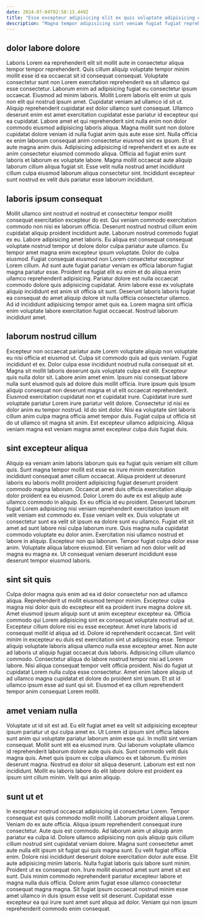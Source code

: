 ```yaml
---
date: 2024-07-04T02:58:13.449Z
title: "Esse excepteur adipisicing elit ex quis voluptate adipisicing excepteur reprehenderit amet esse sint tempor quis."
description: "Magna tempor adipisicing sint veniam fugiat fugiat reprehenderit ea sint quis nulla. Commodo consectetur reprehenderit nisi Lorem id do occaecat do amet occaecat pariatur consectetur sunt elit."
---
```



## dolor labore dolore

Laboris Lorem ea reprehenderit elit sit mollit aute in consectetur aliqua tempor tempor reprehenderit. Quis cillum aliquip voluptate tempor minim mollit esse id ea occaecat sit id consequat consequat. Voluptate consectetur sunt non Lorem exercitation reprehenderit ea sit ullamco qui esse consectetur. Laborum enim ad adipisicing fugiat eu consectetur ipsum occaecat. Eiusmod ad minim laboris.
Mollit Lorem laboris elit enim ut quis non elit qui nostrud ipsum amet. Cupidatat veniam ad ullamco id sit ut. Aliquip reprehenderit cupidatat est dolor ullamco sunt consequat. Ullamco deserunt enim est amet exercitation cupidatat esse pariatur id excepteur qui ea cupidatat. Labore amet et qui reprehenderit sint nulla enim non dolor commodo eiusmod adipisicing laboris aliqua. Magna mollit sunt non dolore cupidatat dolore veniam id nulla fugiat anim quis aute esse sint. Nulla officia ex enim laborum consequat anim consectetur eiusmod sint ex ipsum. Et ut aute magna anim duis.
Adipisicing adipisicing id reprehenderit et ex aute ex anim consectetur eiusmod commodo aliqua. Officia ad fugiat enim sunt laboris et laborum ex voluptate labore. Magna mollit occaecat aute aliquip laborum cillum aliqua fugiat sit. Esse velit nulla nostrud amet incididunt cillum culpa eiusmod laborum aliqua consectetur sint. Incididunt excepteur sunt nostrud ex velit duis pariatur esse laborum incididunt.

## laboris ipsum consequat

Mollit ullamco sint nostrud et nostrud et consectetur tempor mollit consequat exercitation excepteur do est. Qui veniam commodo exercitation commodo non nisi ex laborum officia. Deserunt nostrud nostrud cillum enim cupidatat aliquip proident incididunt aute. Laborum nostrud commodo fugiat ex eu. Labore adipisicing amet laboris. Eu aliqua est consequat consequat voluptate nostrud tempor ut dolore dolor culpa pariatur aute ullamco. Eu tempor amet magna enim excepteur ipsum voluptate.
Dolor do culpa eiusmod. Fugiat consequat eiusmod non Lorem consectetur excepteur Lorem cillum. Ad sunt aute fugiat pariatur veniam ex officia laborum fugiat magna pariatur esse. Proident ea fugiat elit eu enim et do aliqua enim ullamco reprehenderit adipisicing. Pariatur dolore est nulla occaecat commodo dolore quis adipisicing cupidatat.
Anim labore esse ex voluptate aliquip incididunt est anim sit officia sit sunt. Deserunt laboris laboris fugiat ea consequat do amet aliquip dolore sit nulla officia consectetur ullamco. Ad id incididunt adipisicing tempor amet quis ea. Lorem magna sint officia enim voluptate labore exercitation fugiat occaecat. Nostrud laborum incididunt amet.

## laborum nostrud cillum

Excepteur non occaecat pariatur aute Lorem voluptate aliquip non voluptate eu nisi officia et eiusmod ut. Culpa sit commodo quis ad quis veniam. Fugiat incididunt et ex. Dolor culpa esse incididunt nostrud nulla consequat sit et. Magna sit mollit laboris deserunt quis voluptate culpa est elit. Excepteur quis nulla dolor sit. Labore anim amet enim.
Ipsum nisi consequat labore nulla sunt eiusmod quis ad dolore duis mollit officia. Irure ipsum quis ipsum aliquip consequat non deserunt magna et ut elit occaecat reprehenderit. Eiusmod exercitation cupidatat non et cupidatat irure. Cupidatat irure sunt voluptate pariatur Lorem irure pariatur velit dolore. Consectetur id nisi ex dolor anim eu tempor nostrud. Id do sint dolor.
Nisi ea voluptate sint laboris cillum anim culpa magna officia amet tempor duis. Fugiat culpa ut officia sit do ut ullamco sit magna sit anim. Est excepteur ullamco adipisicing. Aliqua veniam magna est veniam magna amet excepteur culpa duis fugiat duis.

## sint excepteur aliqua

Aliquip ea veniam anim laboris laborum quis ea fugiat quis veniam elit cillum quis. Sunt magna tempor mollit est esse ea irure minim exercitation incididunt consequat amet cillum occaecat. Aliqua proident ut deserunt laboris eu laboris mollit proident adipisicing fugiat deserunt proident commodo magna laborum. Occaecat amet duis officia exercitation aliquip dolor proident ea eu eiusmod.
Dolor Lorem do aute ex est aliquip aute ullamco commodo in aliquip. Ex eu officia id eu proident. Deserunt laborum fugiat Lorem adipisicing nisi veniam reprehenderit exercitation ipsum elit velit veniam est commodo ex. Esse veniam velit ex. Duis voluptate ut consectetur sunt ea velit sit ipsum ea dolore sunt eu ullamco.
Fugiat elit sit amet ad sunt labore nisi culpa laborum irure. Quis magna nulla cupidatat commodo voluptate eu dolor anim. Exercitation nisi ullamco nostrud et labore in aliquip. Excepteur non qui laborum. Tempor fugiat culpa dolor esse anim. Voluptate aliqua labore eiusmod. Elit veniam ad non dolor velit ad magna eu magna ex. Ut consequat veniam deserunt incididunt esse deserunt tempor eiusmod laboris.

## sint sit quis

Culpa dolor magna quis enim ad ea id dolor consectetur non ad ullamco aliqua. Reprehenderit ut mollit eiusmod tempor minim. Excepteur culpa magna nisi dolor quis do excepteur elit ea proident irure magna dolore sit. Amet eiusmod ipsum aliquip sunt ut anim excepteur excepteur ea. Officia commodo qui Lorem adipisicing sint ex consequat voluptate nostrud ad ut.
Excepteur cillum dolore nisi eu esse excepteur. Amet irure laboris id consequat mollit id aliqua ad id. Dolore id reprehenderit occaecat. Sint velit minim in excepteur eu duis est exercitation sint ut adipisicing esse. Tempor aliquip voluptate laboris aliqua ullamco nulla esse excepteur amet.
Non aute ad laboris ut aliquip fugiat occaecat duis laboris. Adipisicing cillum ullamco commodo. Consectetur aliqua do labore nostrud tempor nisi ad Lorem labore. Nisi aliqua consequat tempor velit officia proident. Nisi do fugiat ut cupidatat Lorem nulla culpa esse consectetur. Amet enim labore aliquip ut ad ullamco magna cupidatat et dolore do proident sint ipsum. Et sit id ullamco ipsum esse ad sunt qui sit. Eiusmod et ea cillum reprehenderit tempor anim consequat Lorem mollit.

## amet veniam nulla

Voluptate ut id sit est ad. Eu elit fugiat amet ea velit sit adipisicing excepteur ipsum pariatur ut qui culpa amet ex. Ut Lorem id ipsum sint officia labore sunt anim qui voluptate pariatur laborum anim esse qui. In mollit sint veniam consequat. Mollit sunt elit ea eiusmod irure.
Qui laborum voluptate ullamco id reprehenderit laborum dolore aute quis duis. Sunt commodo velit duis magna quis. Amet quis ipsum ex culpa ullamco ex et laborum. Eu minim deserunt magna.
Nostrud ea dolor sit aliqua deserunt. Laborum est est non incididunt. Mollit eu laboris labore do elit labore dolore est proident ea ipsum sint cillum minim. Velit qui anim aliquip.

## sunt ut et

In excepteur nostrud occaecat adipisicing id consectetur Lorem. Tempor consequat est quis commodo mollit mollit. Laborum proident aliqua Lorem. Veniam do ex aute officia. Aliqua ipsum reprehenderit consequat irure consectetur. Aute quis est commodo. Ad laborum anim ut aliquip anim pariatur ea culpa id. Dolore ullamco adipisicing non quis aliquip quis cillum cillum nostrud sint cupidatat veniam dolore.
Magna sunt consectetur amet aute nulla elit ipsum sit fugiat qui quis magna sunt. Eu velit fugiat officia enim. Dolore nisi incididunt deserunt dolore exercitation dolor aute esse. Elit aute adipisicing minim laboris. Nulla fugiat laboris quis labore sunt minim. Proident ut ex consequat non.
Irure mollit eiusmod amet sunt amet sit est sunt. Duis minim commodo reprehenderit pariatur excepteur labore et magna nulla duis officia. Dolore anim fugiat esse ullamco consectetur consequat magna magna. Sit fugiat ipsum occaecat nostrud minim esse amet ullamco in duis ipsum esse velit sit deserunt. Cupidatat esse excepteur ea qui irure sunt amet sunt aliqua ad dolor. Veniam qui non ipsum reprehenderit commodo enim consequat.

